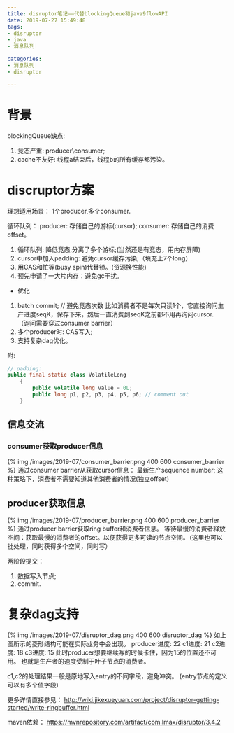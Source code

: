 ```yaml
---
title: disruptor笔记——代替blockingQueue和java9flowAPI
date: 2019-07-27 15:49:48
tags: 
- disruptor
- java
- 消息队列

categories: 
- 消息队列
- disruptor

---
```


# 背景
blockingQueue缺点:
1. 竞态严重: producer\consumer;
2. cache不友好: 线程a结束后，线程b的所有缓存都污染。

# discruptor方案
理想适用场景：
1个producer,多个consumer.

循环队列：
producer: 存储自己的游标(cursor);
consumer: 存储自己的消费offset。 
1. 循环队列: 降低竞态,分离了多个游标;(当然还是有竞态，用内存屏障)
2. cursor中加入padding: 避免cursor缓存污染;（填充上7个long）
3. 用CAS和忙等(busy spin)代替锁。(资源换性能)
4. 预先申请了一大片内存：避免gc干扰。

- 优化
1. batch commit; // 避免竞态次数 比如消费者不是每次只读1个，它直接询问生产进度seqK，保存下来，然后一直消费到seqK之前都不用再询问cursor. （询问需要穿过consumer barrier）
2. 多个producer时: CAS写入; 
3. 支持复杂dag优化。

附:
```java
// padding:
public final static class VolatileLong
    {
        public volatile long value = 0L;
        public long p1, p2, p3, p4, p5, p6; // comment out
    }
```

## 信息交流
### consumer获取producer信息
{% img /images/2019-07/consumer_barrier.png 400 600 consumer_barrier %}
通过consumer barrier从获取cursor信息： 最新生产sequence number;
这种策略下，消费者不需要知道其他消费者的情况(独立offset)
## producer获取信息
{% img /images/2019-07/producer_barrier.png 400 600 producer_barrier %}
通过producer barrier获取ring buffer和消费者信息。
等待最慢的消费者释放空间：获取最慢的消费者的offset。以便获得更多可读的节点空间。（这里也可以批处理，同时获得多个空间，同时写）

两阶段提交：
1. 数据写入节点;
2. commit. 

# 复杂dag支持
{% img /images/2019-07/disruptor_dag.png 400 600 disruptor_dag %}
如上图所示的菱形结构可能在实际业务中会出现。
producer进度: 22
c1进度: 21
c2进度: 18
c3进度: 15
此时producer想要继续写的时候卡住，因为15的位置还不可用。
也就是生产者的速度受制于叶子节点的消费者。

c1,c2的处理结果一般是原地写入entry的不同字段，避免冲突。
(entry节点的定义可以有多个值字段)

更多详情直接参见：
http://wiki.jikexueyuan.com/project/disruptor-getting-started/write-ringbuffer.html

maven依赖：
https://mvnrepository.com/artifact/com.lmax/disruptor/3.4.2
